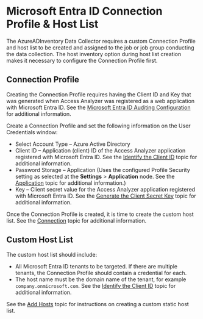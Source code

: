 # Microsoft Entra ID Connection Profile & Host List

The AzureADInventory Data Collector requires a custom Connection Profile and host list to be created and assigned to the job or job group conducting the data collection. The host inventory option during host list creation makes it necessary to configure the Connection Profile first.

## Connection Profile

Creating the Connection Profile requires having the Client ID and Key that was generated when Access Analyzer was registered as a web application with Microsoft Entra ID. See the [Microsoft Entra ID Auditing Configuration](/docs/accessanalyzer/config/entraid/access.md) for additional information.

Create a Connection Profile and set the following information on the User Credentials window:

- Select Account Type – Azure Active Directory
- Client ID – Application (client) ID of the Access Analyzer application registered with Microsoft Entra ID. See the [Identify the Client ID](/docs/accessanalyzer/config/entraid/access.md#identify-the-client-id) topic for additional information.
- Password Storage – Application (Uses the configured Profile Security setting as selected at the __Settings__ > __Application__ node. See the [Application](/docs/accessanalyzer/enterpriseauditor/admin/settings/application/overview.md) topic for additional information.)
- Key – Client secret value for the Access Analyzer application registered with Microsoft Entra ID. See the [Generate the Client Secret Key](/docs/accessanalyzer/config/entraid/access.md#generate-the-client-secret-key) topic for additional information.

Once the Connection Profile is created, it is time to create the custom host list. See the [Connection](/docs/accessanalyzer/enterpriseauditor/admin/settings/connection/overview.md) topic for additional information.

## Custom Host List

The custom host list should include:

- All Microsoft Entra ID tenants to be targeted. If there are multiple tenants, the Connection Profile should contain a credential for each.
- The host name must be the domain name of the tenant, for example ```company.onmicrosoft.com```. See the [Identify the Client ID](/docs/accessanalyzer/config/entraid/access.md#identify-the-client-id) topic for additional information.

See the [Add Hosts](/docs/accessanalyzer/enterpriseauditor/admin/hostmanagement/actions/add.md) topic for instructions on creating a custom static host list.
